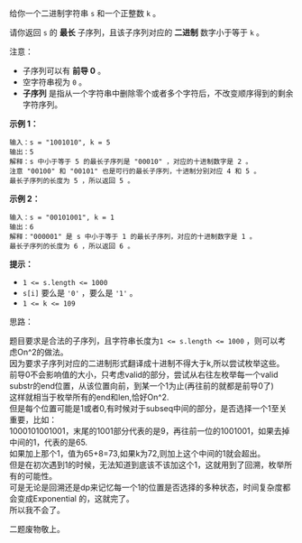 

给你一个二进制字符串 `s` 和一个正整数 `k` 。

请你返回 `s` 的 **最长** 子序列，且该子序列对应的 **二进制** 数字小于等于 `k` 。

注意：

- 子序列可以有 **前导 0** 。
- 空字符串视为 `0` 。
- **子序列** 是指从一个字符串中删除零个或者多个字符后，不改变顺序得到的剩余字符序列。

**示例 1：**

```
输入：s = "1001010", k = 5
输出：5
解释：s 中小于等于 5 的最长子序列是 "00010" ，对应的十进制数字是 2 。
注意 "00100" 和 "00101" 也是可行的最长子序列，十进制分别对应 4 和 5 。
最长子序列的长度为 5 ，所以返回 5 。
```

**示例 2：**

```
输入：s = "00101001", k = 1
输出：6
解释："000001" 是 s 中小于等于 1 的最长子序列，对应的十进制数字是 1 。
最长子序列的长度为 6 ，所以返回 6 。
```

**提示：**

- `1 <= s.length <= 1000`
- `s[i]` 要么是 `'0'` ，要么是 `'1'` 。
- `1 <= k <= 109`

思路：

题目要求是合法的子序列，且字符串长度为`1 <= s.length <= 1000` ，则可以考虑On^2的做法。  
因为要求子序列对应的二进制形式翻译成十进制不得大于k,所以尝试枚举这些。  
前导0不会影响值的大小，只考虑valid的部分，尝试从右往左枚举每一个valid substr的end位置，从该位置向前，到某一个1为止(再往前的就都是前导0了)  
这样就相当于枚举所有的end和len,恰好On^2.  
但是每个位置可能是1或者0,有时候对于subseq中间的部分，是否选择一个1至关重要，比如：  
1000101001001，末尾的1001部分代表的是9，再往前一位的1001001，如果去掉中间的1，代表的是65.  
如果加上那个1，值为65+8=73,如果k为72,则加上这个中间的1就会超出。  
但是在初次遇到1的时候，无法知道到底该不该加这个1，这就用到了回溯，枚举所有的可能性。  
可是无论是回溯还是dp来记忆每一个1的位置是否选择的多种状态，时间复杂度都会变成Exponential 的，这就完了。  
所以我不会了。  
  
二题废物敬上。 